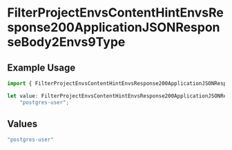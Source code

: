 # FilterProjectEnvsContentHintEnvsResponse200ApplicationJSONResponseBody2Envs9Type

## Example Usage

```typescript
import { FilterProjectEnvsContentHintEnvsResponse200ApplicationJSONResponseBody2Envs9Type } from "@simplesagar/vercel/models/filterprojectenvsop.js";

let value: FilterProjectEnvsContentHintEnvsResponse200ApplicationJSONResponseBody2Envs9Type =
    "postgres-user";
```

## Values

```typescript
"postgres-user"
```